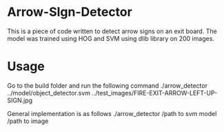 # Arrow-SIgn-Detector

This is a piece of code written to detect arrow signs on an exit board. The model was trained using HOG and SVM using dlib library on 200 images.

# Usage

Go to the build folder and run the following command 
./arrow_detector  ../model/object_detector.svm ../test_images/FIRE-EXIT-ARROW-LEFT-UP-SIGN.jpg

General implementation is as follows
./arrow_detector  /path to svm model /path to image
